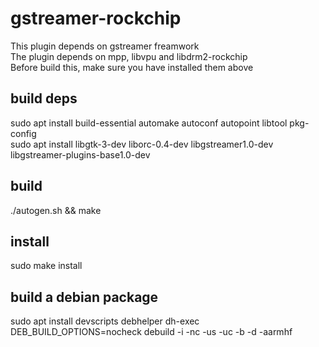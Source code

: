 # gstreamer-rockchip
This plugin depends on gstreamer freamwork  
The plugin depends on mpp, libvpu and libdrm2-rockchip  
Before build this, make sure you have installed them above
## build deps
sudo apt install build-essential automake autoconf autopoint libtool pkg-config  
sudo apt install libgtk-3-dev liborc-0.4-dev libgstreamer1.0-dev libgstreamer-plugins-base1.0-dev  
## build
./autogen.sh && make  
## install
sudo make install  
## build a debian package
sudo apt install devscripts debhelper dh-exec  
DEB_BUILD_OPTIONS=nocheck debuild -i -nc -us -uc -b -d -aarmhf
